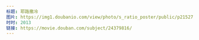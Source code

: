 ```yaml
---
标题: 耶路撒冷
图片: https://img1.doubanio.com/view/photo/s_ratio_poster/public/p2152725908.jpg
时时: 2013
链接: https://movie.douban.com/subject/24379816/
---
```


